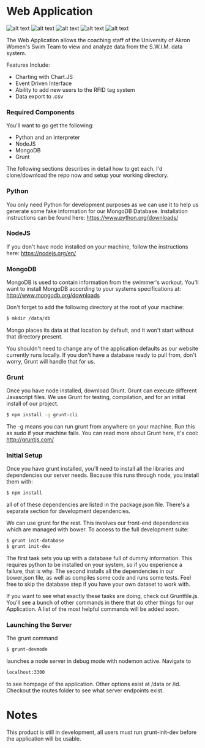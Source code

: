 # Web Application
![alt text][mongoDB] ![alt text][nodeJS] ![alt text][requireJS] ![alt text][handlebars] ![alt text][UA] <br />

The Web Application allows the coaching staff of the University of Akron Women's Swim Team to view and analyze data from the S.W.I.M. data system.

Features Include:
  - Charting with Chart.JS
  - Event Driven Interface
  - Ability to add new users to the RFID tag system
  - Data export to .csv

### Required Components
You'll want to go get the following:
  - Python and an interpreter
  - NodeJS
  - MongoDB
  - Grunt

The following sections describes in detail how to get each.  I'd clone/download the repo now and setup your working directory.

### Python

You only need Python for development purposes as we can use it to help us generate some fake information for our MongoDB Database.  Installation instructions can be found here: https://www.python.org/downloads/

### NodeJS
If you don't have node installed on your machine, follow the instructions here: https://nodejs.org/en/

### MongoDB
MongoDB is used to contain information from the swimmer's workout.  You'll want to install MongoDB according to your systems specifications at: http://www.mongodb.org/downloads

Don't forget to add the following directory at the root of your machine:

```sh
$ mkdir /data/db
```
Mongo places its data at that location by default, and it won't start without that directory present.

You shouldn't need to change any of the application defaults as our website currently runs locally.  If you don't have a database ready to pull from, don't worry, Grunt will handle that for us.

### Grunt
Once you have node installed, download Grunt. Grunt can execute different Javascript files.  We use Grunt for testing, compilation, and for an initial install of our project.

```sh
$ npm install -g grunt-cli
```

The -g means you can run grunt from anywhere on your machine.  Run this as sudo if your machine fails.  You can read more about Grunt here, it's cool: http://gruntjs.com/

### Initial Setup
Once you have grunt installed, you'll need to install all the libraries and dependencies our server needs. Because this runs through node, you install them with:

```sh
$ npm install
```
all of of these dependencies are listed in the package.json file.  There's a separate section for development dependencies.

We can use grunt for the rest.  This involves our front-end dependencies which are managed with bower.  To access to the full development suite: 
```sh
$ grunt init-database
$ grunt init-dev
```
The first task sets you up with a database full of dummy information.  This requires python to be installed on your system, so if you experience a failure, that is why.  The second installs all the dependencies in our bower.json file, as well as compiles some code and runs some tests.  Feel free to skip the database step if you have your own dataset to work with.  

If you want to see what exactly these tasks are doing, check out Gruntfile.js.  You'll see a bunch of other commands in there that do other things for our Application.  A list of the most helpful commands will be added soon.

### Launching the Server
The grunt command 
```sh
$ grunt-devmode
```
launches a node server in debug mode with nodemon active.  Navigate to 
```sh
localhost:3300 
```
to see hompage of the application.  Other options exist at /data or /id. Checkout the routes folder to see what server endpoints exist.

# Notes
This product is still in development, all users must run grunt-init-dev before the application will be usable.

[nodeJS]: https://www.shareicon.net/data/128x128/2015/10/06/112725_development_512x512.png "nodeJS"
[mongoDB]: https://perlmaven.com/img/mongodb-logo.png "mongoDB"
[requireJS]: http://esa-matti.suuronen.org/images/browserify/requirejs-logo.png "requireJs"
[handlebars]: https://andrejunges.gallerycdn.vsassets.io/extensions/andrejunges/handlebars/0.2.0/1477751107534/Microsoft.VisualStudio.Services.Icons.Default "handlebars"
[UA]: https://static.yocket.in/images/universities/logos/akron_university_logo.jpg "The University of Akron"
